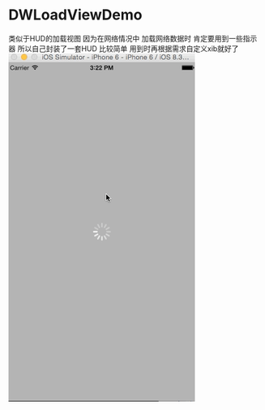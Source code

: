 # DWLoadViewDemo
类似于HUD的加载视图
因为在网络情况中 加载网络数据时 肯定要用到一些指示器 所以自己封装了一套HUD 比较简单 用到时再根据需求自定义xib就好了
![image](https://github.com/Hardway2/DWLoadViewDemo/blob/master/2015-08-10%2015_26_07.gif)


